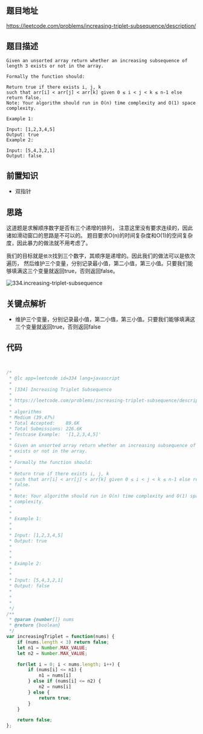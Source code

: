 
## 题目地址
https://leetcode.com/problems/increasing-triplet-subsequence/description/

## 题目描述

```
Given an unsorted array return whether an increasing subsequence of length 3 exists or not in the array.

Formally the function should:

Return true if there exists i, j, k 
such that arr[i] < arr[j] < arr[k] given 0 ≤ i < j < k ≤ n-1 else return false.
Note: Your algorithm should run in O(n) time complexity and O(1) space complexity.

Example 1:

Input: [1,2,3,4,5]
Output: true
Example 2:

Input: [5,4,3,2,1]
Output: false
```

## 前置知识

- 双指针

## 思路
这道题是求解顺序数字是否有三个递增的排列， 注意这里没有要求连续的，因此诸如滑动窗口的思路是不可以的。
题目要求O(n)的时间复杂度和O(1)的空间复杂度，因此暴力的做法就不用考虑了。

我们的目标就是`依次`找到三个数字，其顺序是递增的。因此我们的做法可以是依次遍历，
然后维护三个变量，分别记录最小值，第二小值，第三小值。只要我们能够填满这三个变量就返回true，否则返回false。

![334.increasing-triplet-subsequence](https://tva1.sinaimg.cn/large/007S8ZIlly1ghlu86293pj30n30jdabm.jpg)
## 关键点解析

- 维护三个变量，分别记录最小值，第二小值，第三小值。只要我们能够填满这三个变量就返回true，否则返回false

## 代码
```js


/*
 * @lc app=leetcode id=334 lang=javascript
 *
 * [334] Increasing Triplet Subsequence
 *
 * https://leetcode.com/problems/increasing-triplet-subsequence/description/
 *
 * algorithms
 * Medium (39.47%)
 * Total Accepted:    89.6K
 * Total Submissions: 226.6K
 * Testcase Example:  '[1,2,3,4,5]'
 *
 * Given an unsorted array return whether an increasing subsequence of length 3
 * exists or not in the array.
 * 
 * Formally the function should:
 * 
 * Return true if there exists i, j, k 
 * such that arr[i] < arr[j] < arr[k] given 0 ≤ i < j < k ≤ n-1 else return
 * false.
 * 
 * Note: Your algorithm should run in O(n) time complexity and O(1) space
 * complexity.
 * 
 * 
 * Example 1:
 * 
 * 
 * Input: [1,2,3,4,5]
 * Output: true
 * 
 * 
 *
 * Example 2:
 * 
 * 
 * Input: [5,4,3,2,1]
 * Output: false
 * 
 * 
 * 
 */
/**
 * @param {number[]} nums
 * @return {boolean}
 */
var increasingTriplet = function(nums) {
    if (nums.length < 3) return false;
    let n1 = Number.MAX_VALUE;
    let n2 = Number.MAX_VALUE;

    for(let i = 0; i < nums.length; i++) {
        if (nums[i] <= n1) {
            n1 = nums[i]
        } else if (nums[i] <= n2) {
            n2 = nums[i]
        } else {
            return true;
        }
    }

    return false;
};
```
